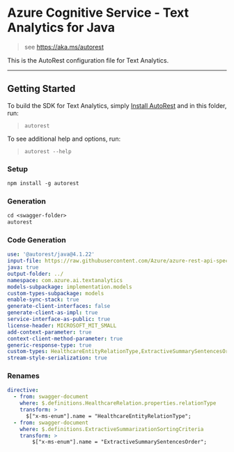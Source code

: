 # Azure Cognitive Service - Text Analytics for Java

> see https://aka.ms/autorest

This is the AutoRest configuration file for Text Analytics.

---
## Getting Started
To build the SDK for Text Analytics, simply [Install AutoRest](https://aka.ms/autorest) and
in this folder, run:

> `autorest`

To see additional help and options, run:

> `autorest --help`


### Setup
```ps
npm install -g autorest
```

### Generation
```ps
cd <swagger-folder>
autorest
```

### Code Generation
```yaml
use: '@autorest/java@4.1.22'
input-file: https://raw.githubusercontent.com/Azure/azure-rest-api-specs/53240ebc58b3c4e99de723194032064db1d97e63/specification/cognitiveservices/data-plane/Language/stable/2023-04-01/analyzetext.json
java: true
output-folder: ../
namespace: com.azure.ai.textanalytics
models-subpackage: implementation.models
custom-types-subpackage: models
enable-sync-stack: true
generate-client-interfaces: false
generate-client-as-impl: true
service-interface-as-public: true
license-header: MICROSOFT_MIT_SMALL
add-context-parameter: true
context-client-method-parameter: true
generic-response-type: true
custom-types: HealthcareEntityRelationType,ExtractiveSummarySentencesOrder,HealthcareEntityCategory
stream-style-serialization: true
```

### Renames
```yaml
directive:
  - from: swagger-document
    where: $.definitions.HealthcareRelation.properties.relationType
    transform: >
      $["x-ms-enum"].name = "HealthcareEntityRelationType";
  - from: swagger-document
    where: $.definitions.ExtractiveSummarizationSortingCriteria
    transform: >
        $["x-ms-enum"].name = "ExtractiveSummarySentencesOrder";
```
